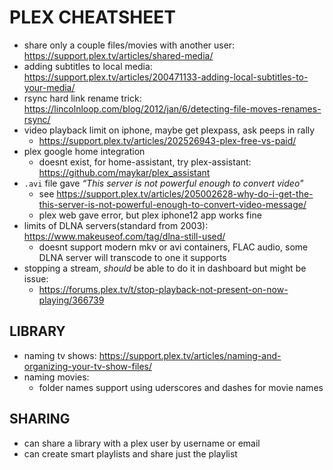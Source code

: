 # PLEX CHEATSHEET
- share only a couple files/movies with another user: https://support.plex.tv/articles/shared-media/
- adding subtitles to local media: https://support.plex.tv/articles/200471133-adding-local-subtitles-to-your-media/
- rsync hard link rename trick: https://lincolnloop.com/blog/2012/jan/6/detecting-file-moves-renames-rsync/
- video playback limit on iphone, maybe get plexpass, ask peeps in rally
    - https://support.plex.tv/articles/202526943-plex-free-vs-paid/
- plex google home integration
    - doesnt exist, for home-assistant, try plex-assistant: https://github.com/maykar/plex_assistant
- `.avi` file gave _“This server is not powerful enough to convert video"_
    - see https://support.plex.tv/articles/205002628-why-do-i-get-the-this-server-is-not-powerful-enough-to-convert-video-message/
    - plex web gave error, but plex iphone12 app works fine
- limits of DLNA servers(standard from 2003): https://www.makeuseof.com/tag/dlna-still-used/
    - doesnt support modern mkv or avi containers, FLAC audio, some DLNA server will transcode to one it supports
- stopping a stream, _should_ be able to do it in dashboard but might be issue:
    - https://forums.plex.tv/t/stop-playback-not-present-on-now-playing/366739

## LIBRARY
- naming tv shows: https://support.plex.tv/articles/naming-and-organizing-your-tv-show-files/
- naming movies:
    - folder names support using uderscores and dashes for movie names

## SHARING
- can share a library with a plex user by username or email
- can create smart playlists and share just the playlist
